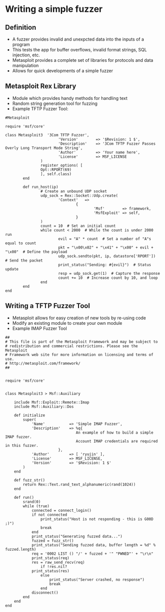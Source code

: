 # Writing a simple fuzzer

## Definition
- A fuzzer provides invalid and unexpcted data into the inputs of a program
- This tests the app for buffer overflows, invalid format strings, SQL injection, etc.
- Metasploit provides a complete set of libraries for protocols and data manipulation
- Allows for quick developments of a simple fuzzer

## Metasploit Rex Library
- Module which provides handy methods for handling text
- Random string generation tool for fuzzing
- Example TFTP Fuzzer Tool:
```
#Metasploit

require 'msf/core'

class Metasploit3  '3Com TFTP Fuzzer',
                        'Version'        => '$Revision: 1 $',
                        'Description'    => '3Com TFTP Fuzzer Passes Overly Long Transport Mode String',
                        'Author'         => 'Your name here',
                        'License'        => MSF_LICENSE
                )
                register_options( [
                Opt::RPORT(69)
                ], self.class)
        end

        def run_host(ip)
                # Create an unbound UDP socket
                udp_sock = Rex::Socket::Udp.create(
                        'Context'   =>
                                {
                                        'Msf'        => framework,
                                        'MsfExploit' => self,
                                }
                )
                count = 10  # Set an initial count
                while count < 2000  # While the count is under 2000 run
                        evil = "A" * count  # Set a number of "A"s equal to count
                        pkt = "\x00\x02" + "\x41" + "\x00" + evil + "\x00"  # Define the payload
                        udp_sock.sendto(pkt, ip, datastore['RPORT'])  # Send the packet
                        print_status("Sending: #{evil}")  # Status update
                        resp = udp_sock.get(1)  # Capture the response
                        count += 10  # Increase count by 10, and loop
                end
        end
end
```

## Writing a TFTP Fuzzer Tool
- Metasploit allows for easy creation of new tools by re-using code
- Modify an existing module to create your own module
- Example IMAP Fuzzer Tool
```
##
# This file is part of the Metasploit Framework and may be subject to 
# redistribution and commercial restrictions. Please see the Metasploit
# Framework web site for more information on licensing and terms of use.
# http://metasploit.com/framework/
##


require 'msf/core'


class Metasploit3 > Msf::Auxiliary

    include Msf::Exploit::Remote::Imap
    include Msf::Auxiliary::Dos

    def initialize
        super(
            'Name'           => 'Simple IMAP Fuzzer',
            'Description'    => %q{
                                An example of how to build a simple IMAP fuzzer.
                                Account IMAP credentials are required in this fuzzer.
                        },
            'Author'         => [ 'ryujin' ],
            'License'        => MSF_LICENSE,
            'Version'        => '$Revision: 1 $'
        )
    end

    def fuzz_str()
        return Rex::Text.rand_text_alphanumeric(rand(1024))
    end

    def run()
        srand(0)
        while (true)
            connected = connect_login()
            if not connected
                print_status("Host is not responding - this is G00D ;)")
                break
            end
            print_status("Generating fuzzed data...")
            fuzzed = fuzz_str()
            print_status("Sending fuzzed data, buffer length = %d" % fuzzed.length)
            req = '0002 LIST () "/' + fuzzed + '" "PWNED"' + "\r\n"
            print_status(req)
            res = raw_send_recv(req)
                if !res.nil?
            print_status(res)
                else
                    print_status("Server crashed, no response")
                    break
                end
            disconnect()
        end
    end
end
```